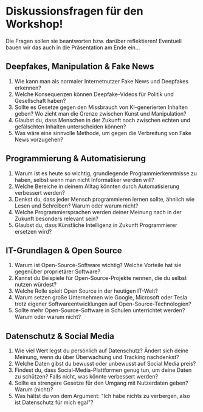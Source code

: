 # Diskussionsfragen für den Workshop! 

Die Fragen sollen sie beantworten bzw. darüber reflektieren! Eventuell bauen wir das auch in die Präsentation am Ende ein... 

## Deepfakes, Manipulation & Fake News

1. Wie kann man als normaler Internetnutzer Fake News und Deepfakes erkennen?
2. Welche Konsequenzen können Deepfake-Videos für Politik und Gesellschaft haben?
3. Sollte es Gesetze gegen den Missbrauch von KI-generierten Inhalten geben? Wo zieht man die Grenze zwischen Kunst und Manipulation?
4. Glaubst du, dass Menschen in der Zukunft noch zwischen echten und gefälschten Inhalten unterscheiden können?
5. Was wäre eine sinnvolle Methode, um gegen die Verbreitung von Fake News vorzugehen?

## Programmierung & Automatisierung

1. Warum ist es heute so wichtig, grundlegende Programmierkenntnisse zu haben, selbst wenn man nicht Informatiker werden will?
2. Welche Bereiche in deinem Alltag könnten durch Automatisierung verbessert werden?
3. Denkst du, dass jeder Mensch programmieren lernen sollte, ähnlich wie Lesen und Schreiben? Warum oder warum nicht?
4. Welche Programmiersprachen werden deiner Meinung nach in der Zukunft besonders relevant sein?
5. Glaubst du, dass Künstliche Intelligenz in Zukunft Programmierer ersetzen wird?

## IT-Grundlagen & Open Source

1. Warum ist Open-Source-Software wichtig? Welche Vorteile hat sie gegenüber proprietärer Software?
2. Kannst du Beispiele für Open-Source-Projekte nennen, die du selbst nutzen würdest?
3. Welche Rolle spielt Open Source in der heutigen IT-Welt?
4. Warum setzen große Unternehmen wie Google, Microsoft oder Tesla trotz eigener Softwareentwicklungen auf Open-Source-Technologien?
5. Sollte mehr Open-Source-Software in Schulen unterrichtet werden? Warum oder warum nicht?

## Datenschutz & Social Media

1. Wie viel Wert legst du persönlich auf Datenschutz? Ändert sich deine Meinung, wenn du über Überwachung und Tracking nachdenkst?
2. Welche Daten gibst du bewusst oder unbewusst auf Social Media preis?
3. Findest du, dass Social-Media-Plattformen genug tun, um deine Daten zu schützen? Falls nicht, was könnte verbessert werden?
4. Sollte es strengere Gesetze für den Umgang mit Nutzerdaten geben? Warum (nicht)?
5. Was hältst du von dem Argument: "Ich habe nichts zu verbergen, also ist Datenschutz für mich egal"?
